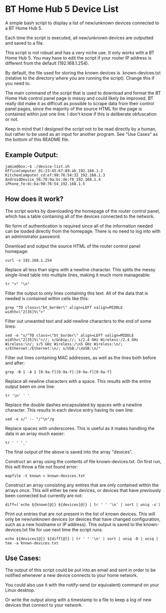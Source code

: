 # BT Home Hub 5 Device List

A simple bash script to display a list of new/unknown devices connected to a BT Home Hub 5.

Each time the script is executed, all new/unknown devices are outputted and saved to a file.

This script is not robust and has a very niche use. It only works with a BT Home Hub 5. You may have to edit the script if your router IP address is different from the default (192.168.1.254).

By default, the file used for storing the known devices is .known-devices.txt (relative to the directory where you are running the script). Change this if you need to.

The main command of the script that is used to download and format the BT Home Hub control panel page is messy and could likely be improved. BT really did make it as difficult as possible to scrape data from their control panel pages, since the majority of the source HTML for the page is contained within just one line. I don't know if this is deliberate obfuscation or not.

Keep in mind that I designed the script not to be read directly by a human, but rather to be used as an input for another program. See "Use Cases" as the bottom of this README file.

## Example Output:

    jamie@box:~$ ./device-list.sh
    OfficeComputer_01:23:45:67:89:ab_192.168.1.2
    KitchenComputer_cd:ef:98:76:54:32_192.168.1.3
    AndroidDevice_56:78:9a:bc:de:f0_192.168.1.4
    iPhone_fe:dc:ba:98:76:54_192.168.1.5

## How does it work?

The script works by downloading the homepage of the router control panel, which has a table containing all of the devices connected to the network.

No form of authentication is required since all of the information needed can be loaded directly from the homepage. There is no need to log into with an administrator password.

Download and output the source HTML of the router control panel homepage:

    curl -s 192.168.1.254
    
Replace all less than signs with a newline character. This splits the messy single-lined table into multiple lines, making it much more manageable:

    tr "<" "\n"
    
Filter the output to only lines containing this text. All of the data that is needed is contained within cells like this:

    grep "TD class=\"bt_border\" align=LEFT valign=MIDDLE width=\"2[35]%\">"
    
Filter out unwanted text and add newline characters to the end of some lines:
    
    sed -e "s/^TD class=\"bt_border\" align=LEFT valign=MIDDLE width=\"2[35]%\">//; s/&nbsp;//; s/2.4 GHz Wireless:/2.4 GHz Wireless:\n/; s/5 GHz Wireless:/\n5 GHz Wireless:\n/; s/Ethernet:/Ethernet:\n/; s/USB:/\nUSB:\n/"

Filter out lines containing MAC addresses, as well as the lines both before and after:

    grep -B 1 -A 1 [0-9a-f][0-9a-f]:[0-9a-f][0-9a-f]

Replace all newline characters with a space. This results with the entire output been on one line:

    tr '\n' ' '

Replace the double dashes encapsulated by spaces with a newline character. This results in each device entry having its own line:

    sed -e s/" -- "/"\n"/g
     
Replace spaces with underscores. This is useful as it makes handling the data in an array much easier:
     
    tr ' ' '_'
    
The final output of the above is saved into the array "devices".

Construct an array using the contents of file known-devices.txt. On first run, this will throw a file not found error:

    mapfile -t known < known-devices.txt
    
Construct an array consisting any entires that are only contained within the arrays once. This will either be new devices, or devices that have previously been connected but currently are not:

    diff=(`echo ${known[@]} ${devices[@]} | tr ' ' '\n' | sort | uniq -u`)

Print out entries that are not present in the list of known devices. This will only be new/unknown devices (or devices that have changed configuration, such as a new hostname or IP address). This output is saved to the known-devices.txt file for use next time the script runs:

    echo ${devices[@]} ${diff[@]} | tr ' ' '\n' | sort | uniq -D | uniq | tee -a known-devices.txt

## Use Cases:

The output of this script could be put into an email and sent in order to be notified whenever a new device connects to your home network.

You could also use it with the notify-send (or equivalent) command on your Linux desktop.

Or write the output along with a timestamp to a file to keep a log of new devices that connect to your network.
